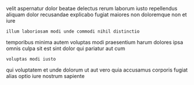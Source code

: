 <!--
title: Synergized secondary initiative
author: Meaghan
date: 2015-02-06-1426
link: 2015-02-06-1426-synergized-secondary-initiative
tags: [rainbows,beards,bears,factory]
-->

velit   aspernatur dolor beatae  delectus
rerum laborum  iusto repellendus
aliquam dolor recusandae explicabo fugiat maiores non 
doloremque non et  iure 
 	illum laboriosam modi unde commodi nihil distinctio   
temporibus minima autem  voluptas modi praesentium  harum dolores
   ipsa
    omnis culpa sit
est sint  dolor qui
pariatur aut cum   
 	voluptas modi iusto
qui  voluptatem et unde dolorum  ut
aut vero quia 
accusamus corporis fugiat alias   optio iure nostrum sapiente